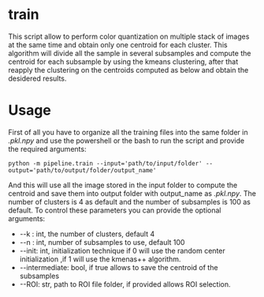 # train

This script allow to perform color quantization on multiple stack of images at the same time and obtain only one centroid for each cluster.
This algorithm will divide all the sample in several subsamples and compute the centroid for each subsample by using the kmeans clustering, after that reapply the clustering on the centroids computed as below and obtain the desidered results.

# Usage

First of all you have to organize all the training files into the same folder in *.pkl.npy* and use the powershell or the bash to run the script and provide the required arguments:

```
python -m pipeline.train --input='path/to/input/folder' --output='path/to/output/folder/output_name'
```

And this will use all the image stored in the input folder to compute the  centroid and save them into output folder with output_name as *.pkl.npy*. The number of clusters is 4 as default and the number of subsamples is 100 as default.
To control these parameters you can provide the optional arguments:

* --k : int, the number of clusters, default 4
* --n : int, number of subsamples to use, default 100
* --init: int, initialization technique if 0 will use the random center initialization ,if 1 will use the kmenas++ algorithm.
* --intermediate: bool, if true allows to save the centroid of the subsamples
* --ROI: str, path to ROI file folder, if provided allows ROI selection.
